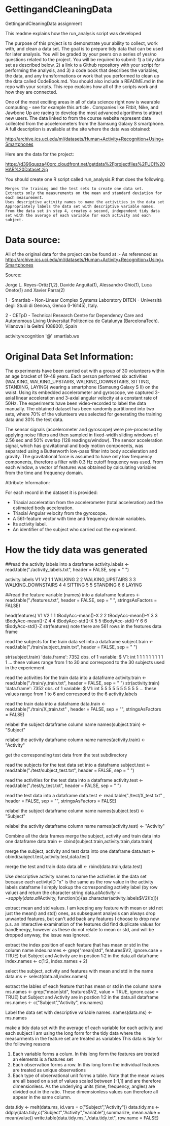 # GettingandCleaningData
GettingandCleaningData assignment

This readme explains how the run_analysis script was developed

The purpose of this project is to demonstrate your ability to collect, work with, and clean a data set. The goal is to prepare tidy data that can be used for later analysis. You will be graded by your peers on a series of yes/no questions related to the project. You will be required to submit: 1) a tidy data set as described below, 2) a link to a Github repository with your script for performing the analysis, and 3) a code book that describes the variables, the data, and any transformations or work that you performed to clean up the data called CodeBook.md. You should also include a README.md in the repo with your scripts. This repo explains how all of the scripts work and how they are connected.

One of the most exciting areas in all of data science right now is wearable computing - see for example this article . Companies like Fitbit, Nike, and Jawbone Up are racing to develop the most advanced algorithms to attract new users. The data linked to from the course website represent data collected from the accelerometers from the Samsung Galaxy S smartphone. A full description is available at the site where the data was obtained:

http://archive.ics.uci.edu/ml/datasets/Human+Activity+Recognition+Using+Smartphones

Here are the data for the project:

https://d396qusza40orc.cloudfront.net/getdata%2Fprojectfiles%2FUCI%20HAR%20Dataset.zip

You should create one R script called run_analysis.R that does the following.

    Merges the training and the test sets to create one data set.
    Extracts only the measurements on the mean and standard deviation for each measurement.
    Uses descriptive activity names to name the activities in the data set
    Appropriately labels the data set with descriptive variable names.
    From the data set in step 4, creates a second, independent tidy data set with the average of each variable for each activity and each subject.

# Data source: 
All of the original data for the project can be found at :-
As referenced as http://archive.ics.uci.edu/ml/datasets/Human+Activity+Recognition+Using+Smartphones

Source:

Jorge L. Reyes-Ortiz(1,2), Davide Anguita(1), Alessandro Ghio(1), Luca Oneto(1) and Xavier Parra(2)

1 - Smartlab - Non-Linear Complex Systems Laboratory
DITEN - Università degli Studi di Genova, Genoa (I-16145), Italy.

2 - CETpD - Technical Research Centre for Dependency Care and Autonomous Living
Universitat Politècnica de Catalunya (BarcelonaTech). Vilanova i la Geltrú (08800), Spain

activityrecognition '@' smartlab.ws

# Original Data Set Information:

The experiments have been carried out with a group of 30 volunteers within an age bracket of 19-48 years. Each person performed six activities (WALKING, WALKING_UPSTAIRS, WALKING_DOWNSTAIRS, SITTING, STANDING, LAYING) wearing a smartphone (Samsung Galaxy S II) on the waist. Using its embedded accelerometer and gyroscope, we captured 3-axial linear acceleration and 3-axial angular velocity at a constant rate of 50Hz. The experiments have been video-recorded to label the data manually. The obtained dataset has been randomly partitioned into two sets, where 70% of the volunteers was selected for generating the training data and 30% the test data.

The sensor signals (accelerometer and gyroscope) were pre-processed by applying noise filters and then sampled in fixed-width sliding windows of 2.56 sec and 50% overlap (128 readings/window). The sensor acceleration signal, which has gravitational and body motion components, was separated using a Butterworth low-pass filter into body acceleration and gravity. The gravitational force is assumed to have only low frequency components, therefore a filter with 0.3 Hz cutoff frequency was used. From each window, a vector of features was obtained by calculating variables from the time and frequency domain.

Attribute Information:

For each record in the dataset it is provided:
- Triaxial acceleration from the accelerometer (total acceleration) and the estimated body acceleration.
- Triaxial Angular velocity from the gyroscope.
- A 561-feature vector with time and frequency domain variables.
- Its activity label.
- An identifier of the subject who carried out the experiment.

# How the tidy data was generated

##read the activity labels into a dataframe
activity.labels <- read.table("./activity_labels.txt", header = FALSE, sep = " ")

activity.labels
  V1                 V2
1  1            WALKING
2  2   WALKING_UPSTAIRS
3  3 WALKING_DOWNSTAIRS
4  4            SITTING
5  5           STANDING
6  6             LAYING

##read the feature variable (names) into a dataframe
features <- read.table("./features.txt", header = FALSE, sep = " ", stringsAsFactors = FALSE)

head(features)
V1                V2
1  1 tBodyAcc-mean()-X
2  2 tBodyAcc-mean()-Y
3  3 tBodyAcc-mean()-Z
4  4  tBodyAcc-std()-X
5  5  tBodyAcc-std()-Y
6  6  tBodyAcc-std()-Z
str(features)
 note there are 561 rows in the features data frame

 read the subjects for the train data set into a dataframe
subject.train <- read.table("./train/subject_train.txt", header = FALSE, sep = " ")

str(subject.train)
'data.frame':	7352 obs. of  1 variable:
  $ V1: int  1 1 1 1 1 1 1 1 1 1 ...
 these values range from 1 to 30 and correspond to the 30 subjects used in the experiement

 read the activities for the train data into a dataframe
activity.train <- read.table("./train/y_train.txt", header = FALSE, sep = " ")
str(activity.train)
'data.frame':	7352 obs. of  1 variable:
  $ V1: int  5 5 5 5 5 5 5 5 5 5 ...
 these values range from 1 to 6 and correspond to the 6 activity.labels

read the train data into a dataframe
data.train <- read.table("./train/X_train.txt" , header = FALSE, sep = "", stringsAsFactors = FALSE)

 relabel the subject dataframe column name
names(subject.train) <- "Subject"

 relabel the activity dataframe column name
names(activity.train) <- "Activity"


 get the corresponding test data from the test subdirectory

 read the subjects for the test data set into a dataframe
subject.test <- read.table("./test/subject_test.txt", header = FALSE, sep = " ")

 read the activities for the test data into a dataframe
activity.test <- read.table("./test/y_test.txt", header = FALSE, sep = " ")

read the test data into a dataframe
data.test <- read.table("./test/X_test.txt" , header = FALSE, sep = "", stringsAsFactors = FALSE)                           

 relabel the subject dataframe column name
names(subject.test) <- "Subject"

 relabel the activity dataframe column name
names(activity.test) <- "Activity"

Combine all the data frames
merge the subject, activity and train data into one dataframe
data.train <- cbind(subject.train,activity.train,data.train)

merge the subject, activity and test data into one dataframe
data.test <- cbind(subject.test,activity.test,data.test)

merge the test and train data
data.all  <- rbind(data.train,data.test)

 Use descriptive activity names to name the activities in the data set
 because each activityID "x" is the same as the row value in the activity labels dataframe
 I simply lookup the corresponding activity label (by row value) and return the character string
data.all$Activity <- sapply(data.all$Activity, function(x){as.character(activity.labels$V2)[x]})

 extract mean and std values. I am keeping any feature with mean or std not just the mean() and std() ones,
 as subsequent analysis can always drop unwanted features, but can't add back any features I choose to drop now
 p.s. an interactive examination of the features did find duplicate values for bandEnergy, however 
 as these do not relate to mean or std, and will be dropped anyway, the issue was ignored.

 extract the index position of each feature that has mean or std in the column name
index.names <- grep("mean|std", features$V2, ignore.case = TRUE)
 but Subject and Activity are in postion 1:2 in the data.all dataframe
index.names <- c(1:2, index.names + 2)

 select the subject, activity and features with mean and std in the name
data.ms <- select(data.all,index.names)

 extract the lables of each feature that has mean or std in the column name
ms.names <- grep("mean|std", features$V2, value = TRUE, ignore.case = TRUE)
 but Subject and Activity are in postion 1:2 in the data.all dataframe
ms.names <- c("Subject","Activity", ms.names)

 Label the data set with descriptive variable names.
names(data.ms) <- ms.names

 make a tidy data set with the average of each variable for each activity and each subject
 I am using the long form for the tidy data where the measurments in the feature set are treated as variables
 This data is tidy for the following reasons
 1. Each variable forms a colum. In this long form the features are treated an elements is a features set
 2. Each observation forms a row. In this long form the individual features are treated as unique observations
 3. Each type of observational unit forms a table. Note that the mean values are all based on a set of values 
    scaled between [-1,1] and are therefore dimensionless. 
    As the underlying units (time, frequency, angles) are divided out in the ratio.
    These dimemsionless values can therefore all appear in the same column.
 
data.tidy <- melt(data.ms, id.vars = c("Subject","Activity"))
data.tidy.ms <- ddply(data.tidy,c("Subject","Activity","variable"),summarize, mean.value = mean(value))
write.table(data.tidy.ms,"./data.tidy.txt", row.name = FALSE)
